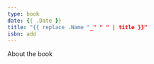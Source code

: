 ```yaml
---
type: book
date: {{ .Date }}
title: "{{ replace .Name "_" " " | title }}"
isbn: add
---
```


About the book


